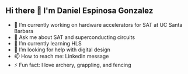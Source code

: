 ## Hi there 👋 I'm Daniel Espinosa Gonzalez
- 🔭 I’m currently working on hardware accelerators for SAT at UC Santa Barbara
- 💬 Ask me about SAT and superconducting circuits
- 🌱 I’m currently learning HLS
- 🤔 I’m looking for help with digital design
- 📫 How to reach me: LinkedIn message
- ⚡ Fun fact: I love archery, grappling, and fencing

<!--
**danielespo/danielespo** is a ✨ _special_ ✨ repository because its `README.md` (this file) appears on your GitHub profile.

Here are some ideas to get you started:

- 🔭 I’m currently working on ...
- 🌱 I’m currently learning ...
- 👯 I’m looking to collaborate on ...
- 🤔 I’m looking for help with ...
- 💬 Ask me about ...
- 📫 How to reach me: ...
- 😄 Pronouns: ...
- ⚡ Fun fact: ...
-->
